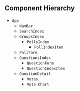 ## Component Hierarchy

* `App`
  * `NavBar`
  * `SearchIndex`
  * `GroupsIndex`
    * `PollsIndex`
      * `PollIndexItem`
  * `PollForm`
  * `QuestionsIndex`
    * `QuestionForm`
    * `QuestionIndexItem`
  * `QuestionDetail`
    * `Votes`
    * `Vote Chart`
